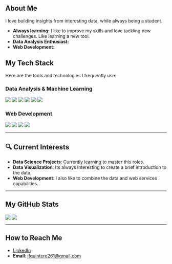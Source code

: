 ## **About Me**

I love building insights from interesting data, while always being a student.

- **Always learning:** I like to improve my skills and love tackling new challenges. Like learning a new tool.
- **Data Analysis Enthusiast:**
- **Web Development:**

## **My Tech Stack**

Here are the tools and technologies I frequently use:

### **Data Analysis & Machine Learning**
<div>
  <img src="https://img.shields.io/badge/Python-3670A0?style=for-the-badge&logo=python&logoColor=ffdd54"/>
  <img src="https://img.shields.io/badge/Tableau-E97627?style=for-the-badge&logo=tableau&logoColor=white"/>
  <img src="https://img.shields.io/badge/Jupyter-F37626.svg?style=for-the-badge&logo=Jupyter&logoColor=white"/>
  <img src="https://img.shields.io/badge/NumPy-013243?style=for-the-badge&logo=numpy&logoColor=white"/>
  <img src="https://img.shields.io/badge/Pandas-150458?style=for-the-badge&logo=pandas&logoColor=white"/>
  <img src="https://img.shields.io/badge/scikit--learn-F7931E.svg?style=for-the-badge&logo=scikit-learn&logoColor=white"/>
</div>

### **Web Development**
<div>
  <img src="https://img.shields.io/badge/Django-092E20?style=for-the-badge&logo=django&logoColor=green"/>
  <img src="https://img.shields.io/badge/HTML5-E34F26?style=for-the-badge&logo=html5&logoColor=white"/>
  <img src="https://img.shields.io/badge/CSS3-1572B6?style=for-the-badge&logo=css3&logoColor=white"/>
  <img src="https://img.shields.io/badge/JavaScript-F7DF1E?style=for-the-badge&logo=javascript&logoColor=black"/>
</div>

---

## 🔍 **Current Interests**
- **Data Science Projects**: Currently learning to master this roles.
- **Data Visualization**: Its always interesting to create a brief introduction to the data.
- **Web Development**: I also like to combine the data and web services capabilities.

---

## **My GitHub Stats**

<div>
  <img align="center" src="https://github-readme-stats.vercel.app/api?username=Juanqu261&show_icons=true&theme=radical"/>
  <img align="center" src="https://github-readme-stats.vercel.app/api/top-langs/?username=Juanqu261&layout=compact&theme=radical"/>
</div>

---

## **How to Reach Me**
- [LinkedIn](https://www.linkedin.com/in/juan-fernando-quintero-perez-9097b7279/)
- **Email**: jfquintero261@gmail.com
